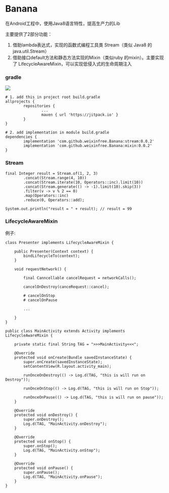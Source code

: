 
# Banana


在Android工程中，使用Java8语言特性，提高生产力的Lib

主要提供了2部分功能：
1. 借助lambda表达式，实现的函数式编程工具类 Stream（类似 Java8 的 java.util.Stream）
2. 借助接口default方法和静态方法实现的Mixin（类似ruby 的mixin）。主要实现了 LifecycleAwareMixin，可以实现低侵入式的生命周期注入

### gradle

[![](https://jitpack.io/v/weixinfree/Banana.svg)](https://jitpack.io/#weixinfree/Banana)

```
# 1. add this in project root build.gradle
allprojects {
        repositories {
                ...
                maven { url 'https://jitpack.io' }
        }
}

# 2. add implementation in module build.gradle
dependencies {
        implementation 'com.github.weixinfree.Banana:stream:0.0.2'
        implementation 'com.github.weixinfree.Banana:mixin:0.0.2'
}
```

### Stream
```
final Integer result = Stream.of(1, 2, 3)
        .concat(Stream.range(4, 10))
        .concat(Stream.iterate(10, Operators::inc).limit(10))
        .concat(Stream.generate(() -> -1).limit(10).skip(3))
        .filter(v -> v % 2 == 0)
        .map(Operators::inc)
        .reduce(0, Operators::add);

System.out.println("result = " + result); // result = 99
```

### LifecycleAwareMixin


例子:

```
class Presenter implements LifecycleAwareMixin {
    
    public Presenter(Context context) {
        bindLifecycleTo(context);
    }
    
    void requestNetwork() {
        
        final Canncellable cancelRequest = networkCalls();
        
        cancelOnDestroy(canceRequest::cancel);
        
        # cancelOnStop
        # cancelOnPause
        
        ...
    
    }
}
```

```
public class MainActivity extends Activity implements LifecycleAwareMixin {

    private static final String TAG = ">>>MainActivity<<<";

    @Override
    protected void onCreate(Bundle savedInstanceState) {
        super.onCreate(savedInstanceState);
        setContentView(R.layout.activity_main);

        runOnceOnDestroy(() -> Log.d(TAG, "this is will run on Destroy"));

        runOnceOnStop(() -> Log.d(TAG, "this is will run on Stop"));

        runOnceOnPause(() -> Log.d(TAG, "this is will run on pause"));
    }

    @Override
    protected void onDestroy() {
        super.onDestroy();
        Log.d(TAG, "MainActivity.onDestroy");
    }

    @Override
    protected void onStop() {
        super.onStop();
        Log.d(TAG, "MainActivity.onStop");
    }

    @Override
    protected void onPause() {
        super.onPause();
        Log.d(TAG, "MainActivity.onPause");
    }
}
```
